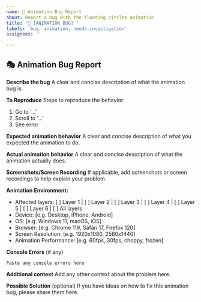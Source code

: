 ```yaml
---
name: 🐛 Animation Bug Report
about: Report a bug with the floating circles animation
title: '🐛 [ANIMATION BUG] '
labels: 'bug, animation, needs-investigation'
assignees: ''

---
```


## 🎭 Animation Bug Report

**Describe the bug**
A clear and concise description of what the animation bug is.

**To Reproduce**
Steps to reproduce the behavior:
1. Go to '...'
2. Scroll to '...'
3. See error

**Expected animation behavior**
A clear and concise description of what you expected the animation to do.

**Actual animation behavior**
A clear and concise description of what the animation actually does.

**Screenshots/Screen Recording**
If applicable, add screenshots or screen recordings to help explain your problem.

**Animation Environment:**
- Affected layers: [ ] Layer 1 | [ ] Layer 2 | [ ] Layer 3 | [ ] Layer 4 | [ ] Layer 5 | [ ] Layer 6 | [ ] All layers
- Device: [e.g. Desktop, iPhone, Android]
- OS: [e.g. Windows 11, macOS, iOS]
- Browser: [e.g. Chrome 119, Safari 17, Firefox 120]
- Screen Resolution: [e.g. 1920x1080, 2560x1440]
- Animation Performance: [e.g. 60fps, 30fps, choppy, frozen]

**Console Errors** (if any)
```
Paste any console errors here
```

**Additional context**
Add any other context about the problem here.

**Possible Solution** (optional)
If you have ideas on how to fix this animation bug, please share them here.
